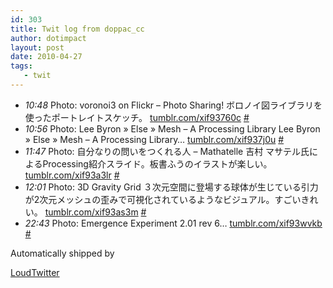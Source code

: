 ```yaml
---
id: 303
title: Twit log from doppac_cc
author: dotimpact
layout: post
date: 2010-04-27
tags:
   - twit
---
```

<ul class="loudtwitter">
  <li>
    <em>10:48</em> Photo: voronoi3 on Flickr &#8211; Photo Sharing! ボロノイ図ライブラリを使ったポートレイトスケッチ。 <a href="http://tumblr.com/xif93760c">tumblr.com/xif93760c</a> <a href="http://twitter.com/doppac_cc/statuses/12856209081">#</a>
  </li>
  <li>
    <em>10:56</em> Photo: Lee Byron » Else » Mesh – A Processing Library Lee Byron » Else » Mesh – A Processing Library&#8230; <a href="http://tumblr.com/xif937j0u">tumblr.com/xif937j0u</a> <a href="http://twitter.com/doppac_cc/statuses/12856620485">#</a>
  </li>
  <li>
    <em>11:47</em> Photo: 自分なりの問いをつくれる人 &#8211; Mathatelle 吉村 マサテル氏によるProcessing紹介スライド。板書ふうのイラストが楽しい。 <a href="http://tumblr.com/xif93a3lr">tumblr.com/xif93a3lr</a> <a href="http://twitter.com/doppac_cc/statuses/12859315955">#</a>
  </li>
  <li>
    <em>12:01</em> Photo: 3D Gravity Grid ３次元空間に登場する球体が生じている引力が2次元メッシュの歪みで可視化されているようなビジュアル。すごいきれい。 <a href="http://tumblr.com/xif93as3m">tumblr.com/xif93as3m</a> <a href="http://twitter.com/doppac_cc/statuses/12859999473">#</a>
  </li>
  <li>
    <em>22:43</em> Photo: Emergence Experiment 2.01 rev 6&#8230; <a href="http://tumblr.com/xif93wvkb">tumblr.com/xif93wvkb</a> <a href="http://twitter.com/doppac_cc/statuses/12883557700">#</a>
  </li>
</ul>Automatically shipped by 

[LoudTwitter][1]

 [1]: http://www.loudtwitter.com
